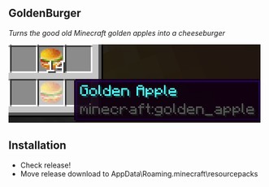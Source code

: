 ## GoldenBurger
_Turns the good old Minecraft golden apples into a cheeseburger_

![Screenshot](Screenshot.png)

## Installation

- Check release!
- Move release download to AppData\Roaming\.minecraft\resourcepacks